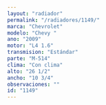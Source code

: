 ```yaml
---
layout: "radiador"
permalink: "/radiadores/1149/"
marca: "Chevrolet"
modelo: "Chevy "
ano: "2009"
motor: "L4 1.6"
transmision: "Estándar"
parte: "M-514"
clima: "Con clima"
alto: "26 1/2"
ancho: "10 3/4"
observaciones: ""
id: "1149"
---
```


